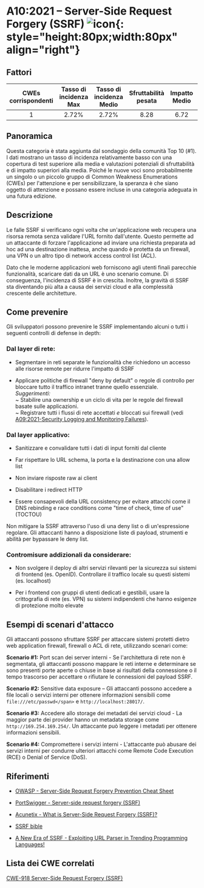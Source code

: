 # A10:2021 – Server-Side Request Forgery (SSRF)    ![icon](assets/TOP_10_Icons_Final_SSRF.png){: style="height:80px;width:80px" align="right"}

## Fattori

| CWEs corrispondenti | Tasso di incidenza Max | Tasso di incidenza Medio | Sfruttabilità pesata | Impatto Medio | Copertura Max | Copertura media | Occorrenze Totali | CVE Totali |
|:-------------:|:--------------------:|:--------------------:|:--------------:|:--------------:|:----------------------:|:---------------------:|:-------------------:|:------------:|
| 1           | 2.72%              | 2.72%              | 8.28                 | 6.72                | 67.72%       | 67.72%       | 9,503             | 385        |

## Panoramica

Questa categoria è stata aggiunta dal sondaggio della comunità Top 10 (#1). I dati mostrano un
tasso di incidenza relativamente basso con una copertura di test superiore alla media e
valutazioni potenziali di sfruttabilità e di impatto superiori alla media. Poiché le nuove voci sono
probabilmente un singolo o un piccolo gruppo di Common Weakness Enumerations (CWEs)
per l'attenzione e per sensibilizzare, la speranza è che siano oggetto di attenzione e possano essere incluse
in una categoria adeguata in una futura edizione.

## Descrizione 

Le falle SSRF si verificano ogni volta che un'applicazione web recupera una risorsa remota
senza validare l'URL fornito dall'utente. Questo permette ad un attaccante
di forzare l'applicazione ad inviare una richiesta preparata ad hoc ad una destinazione inattesa, 
anche quando è protetta da un firewall, una VPN o un altro tipo di
network access control list (ACL).

Dato che le moderne applicazioni web forniscono agli utenti finali parecchie funzionalità,
scaricare dati da un URL è uno scenario comune. Di conseguenza, l'incidenza di
SSRF è in crescita. Inoltre, la gravità di SSRF sta diventando più alta a causa dei
servizi cloud e alla complessità crescente delle architetture.

## Come prevenire

Gli sviluppatori possono prevenire le SSRF implementando alcuni o tutti i seguenti
controlli di defense in depth:

### **Dal layer di rete:**

-   Segmentare in reti separate le funzionalità che richiedono un accesso alle risorse remote per
    ridurre l'impatto di SSRF

-   Applicare politiche di firewall "deny by default" o regole di controllo
    per bloccare tutto il traffico intranet tranne quello essenziale.<br/> 
    *Suggerimenti:*<br> 
    ~ Stabilire una ownership e un ciclo di vita per le regole del firewall basate sulle applicazioni.<br/>
    ~ Registrare tutti i flussi di rete accettati *e* bloccati sui firewall
    (vedi [A09:2021-Security Logging and Monitoring Failures](A09_2021-Security_Logging_and_Monitoring_Failures.md)).
    
### **Dal layer applicativo:**

-   Sanitizzare e convalidare tutti i dati di input forniti dal cliente

-   Far rispettare lo URL schema, la porta e la destinazione con una allow list

-   Non inviare risposte raw ai client

-   Disabilitare i redirect HTTP 

-   Essere consapevoli della URL consistency per evitare attacchi come il DNS
    rebinding e race conditions come "time of check, time of use" (TOCTOU)

Non mitigare la SSRF attraverso l'uso di una deny list o di un'espressione regolare.
Gli attaccanti hanno a disposizione liste di payload, strumenti e abilità per bypassare le deny list.

### **Contromisure addizionali da considerare:**
    
-   Non svolgere il deploy di altri servizi rilevanti per la sicurezza sui sistemi di frontend (es. OpenID). 
    Controllare il traffico locale su questi sistemi (es. localhost)
    
-   Per i frontend con gruppi di utenti dedicati e gestibili, usare la crittografia di rete (es. VPN)
    su sistemi indipendenti che hanno esigenze di protezione molto elevate 

## Esempi di scenari d'attacco

Gli attaccanti possono sfruttare SSRF per attaccare sistemi protetti dietro web
application firewall, firewall o ACL di rete, utilizzando scenari come:

**Scenario #1:** Port scan dei server interni - Se l'architettura di rete
non è segmentata, gli attaccanti possono mappare le reti interne e determinare se
sono presenti porte aperte o chiuse in base ai risultati della connessione o
il tempo trascorso per accettare o rifiutare le connessioni del payload SSRF.

**Scenario #2:** Sensitive data exposure – Gli attaccanti possono accedere a file locali 
o servizi interni per ottenere informazioni sensibili 
come `file:///etc/passwd</span>` e `http://localhost:28017/`.

**Scenario #3:** Accedere allo storage dei metadati dei servizi cloud - La maggior parte dei
provider hanno un metadata storage come `http://169.254.169.254/`. Un
attaccante può leggere i metadati per ottenere informazioni sensibili.

**Scenario #4:** Compromettere i servizi interni - L'attaccante può abusare dei
servizi interni per condurre ulteriori attacchi come Remote Code
Execution (RCE) o Denial of Service (DoS).

## Riferimenti

-   [OWASP - Server-Side Request Forgery Prevention Cheat
    Sheet](https://cheatsheetseries.owasp.org/cheatsheets/Server_Side_Request_Forgery_Prevention_Cheat_Sheet.html)

-   [PortSwigger - Server-side request forgery
    (SSRF)](https://portswigger.net/web-security/ssrf)

-   [Acunetix - What is Server-Side Request Forgery
    (SSRF)?](https://www.acunetix.com/blog/articles/server-side-request-forgery-vulnerability/)

-   [SSRF
    bible](https://cheatsheetseries.owasp.org/assets/Server_Side_Request_Forgery_Prevention_Cheat_Sheet_SSRF_Bible.pdf)

-   [A New Era of SSRF - Exploiting URL Parser in Trending Programming
    Languages!](https://www.blackhat.com/docs/us-17/thursday/us-17-Tsai-A-New-Era-Of-SSRF-Exploiting-URL-Parser-In-Trending-Programming-Languages.pdf)

## Lista dei CWE correlati

[CWE-918 Server-Side Request Forgery (SSRF)](https://cwe.mitre.org/data/definitions/918.html)
